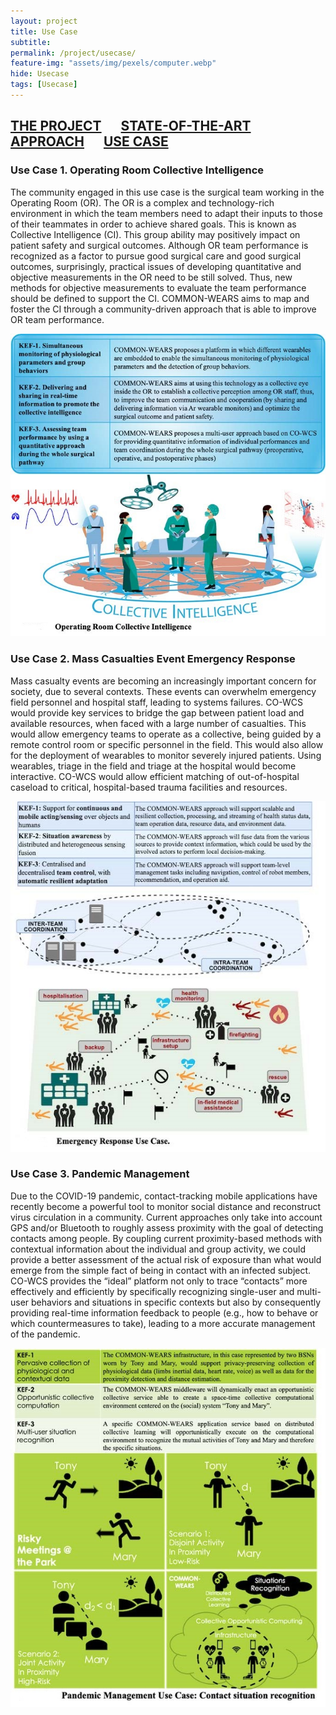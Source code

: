 ```yaml
---
layout: project
title: Use Case
subtitle:   
permalink: /project/usecase/
feature-img: "assets/img/pexels/computer.webp"
hide: Usecase
tags: [Usecase]
---
```

## [THE PROJECT](https://common-wears.github.io/2022/project/) &emsp; [STATE-OF-THE-ART](https://common-wears.github.io/2022/project/state-of-the-art/) &emsp; [APPROACH](https://common-wears.github.io/2022/project/approach/) &emsp; [USE CASE](https://common-wears.github.io/2022/project/usecase/)  

### Use Case 1. Operating Room Collective Intelligence  
The community engaged in this use case is the surgical team working in the Operating Room (OR). The OR is a complex and technology-rich environment in which the team members need to adapt their inputs to those of their teammates in order to achieve shared goals. This is known as Collective Intelligence (CI). This group ability may positively impact on patient safety and surgical outcomes. Although OR team performance is recognized as a factor to pursue good surgical care and good surgical outcomes, surprisingly, practical issues of developing quantitative and objective measurements in the OR need to be still solved. Thus, new methods for objective measurements to evaluate the team performance should be defined to support the CI. COMMON-WEARS aims to map and foster the CI through a community-driven approach that is able to improve OR team performance. 

![fig_2.1](../../assets/img/project/modelloA_2020HCWWLP_2.jpg "Conventional WCS Architecture and data provided by WCS")  

### Use Case 2. Mass Casualties Event Emergency Response  
Mass casualty events are becoming an increasingly important concern for society, due to several contexts. These events can overwhelm emergency field personnel and hospital staff, leading to systems failures. CO-WCS would provide key services to bridge the gap between patient load and available resources, when faced with a large number of casualties. This would allow emergency teams to operate as a collective, being guided by a remote control room or specific personnel in the field. This would also allow for the deployment of wearables to monitor severely injured patients. Using wearables, triage in the field and triage at the hospital would become interactive. CO-WCS would allow efficient matching of out-of-hospital caseload to critical, hospital-based trauma facilities and resources.

![fig_2.2](../../assets/img/project/modelloA_2020HCWWLP_3.jpg)  

### Use Case 3. Pandemic Management  
Due to the COVID-19 pandemic, contact-tracking mobile applications have recently become a powerful tool to monitor social distance and reconstruct virus circulation in a community. Current approaches only take into account GPS and/or Bluetooth to roughly assess proximity with the goal of detecting contacts among people. By coupling current proximity-based methods with contextual information about the individual and group activity, we could provide a better assessment of the actual risk of exposure than what would emerge from the simple fact of being in contact with an infected subject. CO-WCS provides the “ideal” platform not only to trace “contacts” more effectively and efficiently by specifically recognizing single-user and multi-user behaviors and situations in specific contexts but also by consequently providing real-time information feedback to people (e.g., how to behave or which countermeasures to take), leading to a more accurate management of the pandemic.

![fig_2.2](../../assets/img/project/modelloA_2020HCWWLP_4.jpg)  

